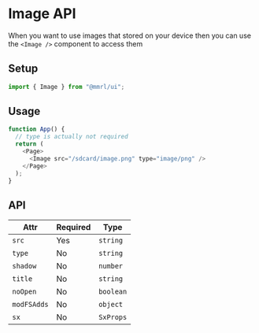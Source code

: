 # Image API

When you want to use images that stored on your device then you can use the `<Image />` component to access them

## Setup

```js
import { Image } from "@mmrl/ui";
```

## Usage

```js
function App() {
  // type is actually not required
  return (
    <Page>
      <Image src="/sdcard/image.png" type="image/png" />
    </Page>
  );
}
```

## API

| Attr        | Required | Type      |
| ----------- | -------- | --------- |
| `src`       | Yes      | `string`  |
| `type`      | No       | `string`  |
| `shadow`    | No       | `number`  |
| `title`     | No       | `string`  |
| `noOpen`    | No       | `boolean` |
| `modFSAdds` | No       | `object`  |
| `sx`        | No       | `SxProps` |
